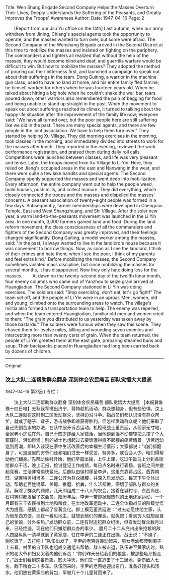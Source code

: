 Title: Wen Shang Brigade Second Company Helps the Masses Overturn Their Lives, Deeply Understands the Suffering of the Peasants, and Greatly Improves the Troops' Awareness
Author:
Date: 1947-04-16
Page: 2

　　[Report from our Jilu Yu office on the 14th] Last autumn, when our army withdrew from Jining, Chiang's special agents took the opportunity to operate, and the masses wanted to turn over, but some were afraid. The Second Company of the Wenshang Brigade arrived in the Second District at this time to mobilize the masses and insisted on fighting on the periphery. The commanders and fighters all realized that without the help of the masses, they would become blind and deaf, and guerrilla warfare would be difficult to win. But how to mobilize the masses? They adopted the method of pouring out their bitterness first, and launched a campaign to speak out about their sufferings in the team. Dong Guiting, a warrior in the machine gun class, used to have no land at home, and his entire family fled famine; he himself worked for others when he was fourteen years old. When he talked about hitting a big hole when he couldn't shake the well bar, tears poured down; other warriors also remembered the pain of begging for food and being unable to stand up straight in the past. When the movement to speak out about sufferings reached its climax, it turned to talking about the happy life situation after the improvement of the family life now; everyone said: "We have all turned over, but the poor people here are still suffering like we did in the past. There are many special agents, and there are few people in the joint association. We have to help them turn over." They started by helping Xu Village. They did morning exercises in the morning, took classes in the morning, and immediately divided into streets to work for the masses after lunch. They reported in the evening, reviewed the work performance registration, and praised them during daily roll calls. Competitions were launched between classes, and life was very pleasant and tense. Later, the troops moved from Xu Village to Li Yin. Here, they relied on Jiang's occupied areas in the east and Nanwang in the west, and there were quite a few lake bandits and special agents. The Second Company openly supported the masses and went deep into mobilization. Every afternoon, the entire company went out to help the people weed, build houses, push mills, and collect manure. They did everything, which closely connected the troops and the masses and dispelled the masses' concerns. A peasant association of twenty-eight people was formed in a few days. Subsequently, farmer memberships were developed in Chengcun Temple, East and West Shangzhuang, and Shi Village. After the solar new year, a warm land-to-the-peasants movement was launched in the Li Yin area. In one month, 3,000 farmers gained land and food. During the land reform movement, the class consciousness of all the commanders and fighters of the Second Company was greatly improved, and their feelings changed significantly. Dong Guiting, a model worker among the masses, said: "In the past, I always wanted to live in the landlord's house because it was convenient to borrow things. Now, as soon as I see the landlord, I think of their crimes and hate them; when I see the poor, I think of my parents and feel extra kind." Before mobilizing the masses, the Second Company sometimes violated mass discipline, but since mobilizing the masses for several months, it has disappeared. Now they only hate doing less for the masses.
　　At dawn on the twenty-second day of the twelfth lunar month, four enemy columns who came out of Yanzhou to seize grain arrived at Huangjiadian. The Second Company stationed in Li Yin was doing exercises. The soldiers said: "Stop exercising, don't eat, let's go fight!" The team set off, and the people of Li Yin were in an uproar. Men, women, old and young, climbed onto the surrounding areas to watch. The village's militia also formed a transportation team to help. The enemy was repelled, and when the team entered Huangjiadian, familiar old men and women cried to them: "The grain you distributed to us yesterday was taken away by those bastards." The soldiers were furious when they saw this scene. They chased them for twelve miles, killing and wounding seven enemies and intercepting more than twenty carts of grain. When the team returned, the people of Li Yin greeted them at the east gate, preparing steamed buns and soup. Their backpacks placed in Huangjiadian had long been carried back by dozens of children.



<hr /> 

Original: 


### 汶上大队二连帮助群众翻身  深刻体会农民痛苦  部队觉悟大大提高

1947-04-16
第2版()
专栏：

　　汶上大队二连帮助群众翻身
    深刻体会农民痛苦
    部队觉悟大大提高
    【本报冀鲁豫十四日电】去秋我军撤出济宁，蒋特趁机活动，群众想翻身，但有些恐惧。汶上大队二连就在这时到二区发动群众，坚持边沿斗争。指战员们都认识没有群众帮忙，就成了瞎子、聋子，游击战争即难获得胜利。但怎样发动群众呢？他们采取了自己先倒苦水的办法，在队中展开诉苦运动。机枪班战士董贵廷，从前家无寸地，全家老小逃荒在外，自己十四岁即给人家做活，当他谈到摇不动辘辘把头撞了个大窟窿时，泪如泉涌；别的战士也想起过去要饭饿得直不起腰的痛苦情景。诉苦运动达到高潮，即转入谈现在家中生活改善后的幸福生活情形；大家都说：“咱们都翻身了，可是这里的穷爷们还和咱们过去一样受苦，特务多，联合会人少，咱们得帮助他们翻身。”先帮助徐村开始，他们早晨出操，上午上课，吃过午饭马上分到各街给群众干活，晚上汇报，检讨登记工作成绩，每日点名时进行表扬，各班之间并掀起竞赛，生活非常愉快紧张。后部队由徐村移至李尹，这里东靠蒋占区，西靠南旺，湖匪特务相当多，二连公开为群众撑腰，并深入启发动员，每天下午全体出动，帮助老百姓锄草、盖房、推磨、拾粪，什么活都做，密切了部队与群众的关系，解除了群众的顾虑，几天即组成二十八人的农会。接着在城村寺、东西尚庄、石村等村都发展了农会员。阳历年后，李尹一带即掀起热烈的土地还家运动，一个月即有三千农民得到土地和粮食。在土地改革运动中，二连全体指战员的阶级觉悟大为提高，感情上都起了显著变化。群工模范董贵廷说：“过去老愿住地主家，认为借东西方便，现在一看见地主，就想到他们的罪恶，就仇恨；看到穷人就想起自己的爹娘，分外亲热。”发动群众前，二连有时违犯群众纪律，但自发动群众数月以来，已经绝迹。现在他们只嫌给群众办的事少。
    腊月二十二从兖州出来抢粮的敌人四路纵队一清早就到了黄家店，驻在李尹的二连正在出操，战士说：“不操了，别吃饭了，去打吧！”队伍出发了，李尹的老百姓轰动起来，男女老幼都爬到围子上去看。村里的自卫队也组成交通组去帮助，敌人被击退，队伍进至黄家店时，熟识的老大爷和妇女哭着向他们诉苦：“你们昨天分给我们的粮食，被那些龟孙抢走了。”战士们看到这番景象，怒火冲天，他们又一直追击了十二里地，毙伤敌人七名，截下粮食二十多车。队伍回来时，李尹的老百姓迎出东门，准备好馒头和汤水。他们放在黄家店的背包，早被几十个儿童背回来了。
